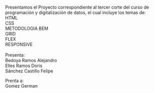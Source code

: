 Presentamos el Proyecto correspondiente al tercer corte del curso de programación y digitalización de datos, el cual incluye los temas de:<br>
HTML<br>
CSS<br>
METODOLOGIA BEM<br>
GRID<br>
FLEX<br>
RESPONSIVE <br><br>
Presenta:<br>
Bedoya Ramos Alejandro<br>
Elles Ramos Doris<br>
Sánchez Castillo Felipe<br>

Prenta a:<br>
Gomez German 